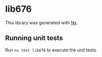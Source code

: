 # lib676

This library was generated with [Nx](https://nx.dev).

## Running unit tests

Run `nx test lib676` to execute the unit tests.
